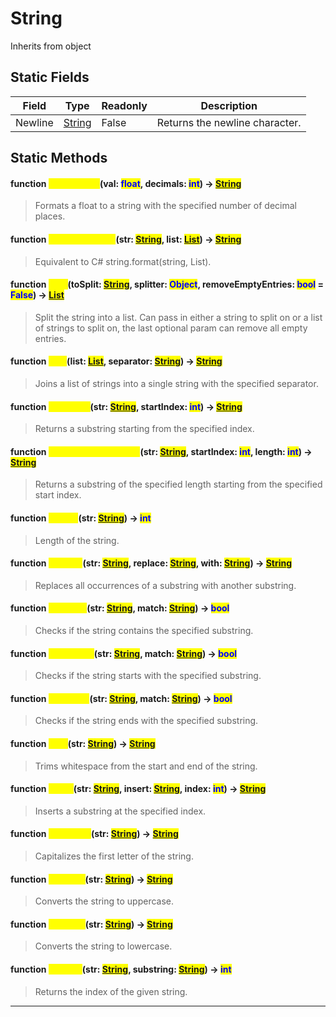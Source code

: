 # String
Inherits from object
## Static Fields
|Field|Type|Readonly|Description|
|---|---|---|---|
|Newline|[String](../static/String.md)|False|Returns the newline character.|
## Static Methods
#### function <mark style="color:yellow;">FormatFloat</mark>(val: <mark style="color:blue;">float</mark>, decimals: <mark style="color:blue;">int</mark>) -> <mark style="color:blue;">[String](../static/String.md)</mark>
> Formats a float to a string with the specified number of decimal places.

#### function <mark style="color:yellow;">FormatFromList</mark>(str: <mark style="color:blue;">[String](../static/String.md)</mark>, list: <mark style="color:blue;">[List](../objects/List.md)</mark>) -> <mark style="color:blue;">[String](../static/String.md)</mark>
> Equivalent to C# string.format(string, List<string>).

#### function <mark style="color:yellow;">Split</mark>(toSplit: <mark style="color:blue;">[String](../static/String.md)</mark>, splitter: <mark style="color:blue;">Object</mark>, removeEmptyEntries: <mark style="color:blue;">bool</mark> = <mark style="color:blue;">False</mark>) -> <mark style="color:blue;">[List](../objects/List.md)</mark>
> Split the string into a list. Can pass in either a string to split on or a list of strings to split on, the last optional param can remove all empty entries.

#### function <mark style="color:yellow;">Join</mark>(list: <mark style="color:blue;">[List](../objects/List.md)</mark>, separator: <mark style="color:blue;">[String](../static/String.md)</mark>) -> <mark style="color:blue;">[String](../static/String.md)</mark>
> Joins a list of strings into a single string with the specified separator.

#### function <mark style="color:yellow;">Substring</mark>(str: <mark style="color:blue;">[String](../static/String.md)</mark>, startIndex: <mark style="color:blue;">int</mark>) -> <mark style="color:blue;">[String](../static/String.md)</mark>
> Returns a substring starting from the specified index.

#### function <mark style="color:yellow;">SubstringWithLength</mark>(str: <mark style="color:blue;">[String](../static/String.md)</mark>, startIndex: <mark style="color:blue;">int</mark>, length: <mark style="color:blue;">int</mark>) -> <mark style="color:blue;">[String](../static/String.md)</mark>
> Returns a substring of the specified length starting from the specified start index.

#### function <mark style="color:yellow;">Length</mark>(str: <mark style="color:blue;">[String](../static/String.md)</mark>) -> <mark style="color:blue;">int</mark>
> Length of the string.

#### function <mark style="color:yellow;">Replace</mark>(str: <mark style="color:blue;">[String](../static/String.md)</mark>, replace: <mark style="color:blue;">[String](../static/String.md)</mark>, with: <mark style="color:blue;">[String](../static/String.md)</mark>) -> <mark style="color:blue;">[String](../static/String.md)</mark>
> Replaces all occurrences of a substring with another substring.

#### function <mark style="color:yellow;">Contains</mark>(str: <mark style="color:blue;">[String](../static/String.md)</mark>, match: <mark style="color:blue;">[String](../static/String.md)</mark>) -> <mark style="color:blue;">bool</mark>
> Checks if the string contains the specified substring.

#### function <mark style="color:yellow;">StartsWith</mark>(str: <mark style="color:blue;">[String](../static/String.md)</mark>, match: <mark style="color:blue;">[String](../static/String.md)</mark>) -> <mark style="color:blue;">bool</mark>
> Checks if the string starts with the specified substring.

#### function <mark style="color:yellow;">EndsWith</mark>(str: <mark style="color:blue;">[String](../static/String.md)</mark>, match: <mark style="color:blue;">[String](../static/String.md)</mark>) -> <mark style="color:blue;">bool</mark>
> Checks if the string ends with the specified substring.

#### function <mark style="color:yellow;">Trim</mark>(str: <mark style="color:blue;">[String](../static/String.md)</mark>) -> <mark style="color:blue;">[String](../static/String.md)</mark>
> Trims whitespace from the start and end of the string.

#### function <mark style="color:yellow;">Insert</mark>(str: <mark style="color:blue;">[String](../static/String.md)</mark>, insert: <mark style="color:blue;">[String](../static/String.md)</mark>, index: <mark style="color:blue;">int</mark>) -> <mark style="color:blue;">[String](../static/String.md)</mark>
> Inserts a substring at the specified index.

#### function <mark style="color:yellow;">Capitalize</mark>(str: <mark style="color:blue;">[String](../static/String.md)</mark>) -> <mark style="color:blue;">[String](../static/String.md)</mark>
> Capitalizes the first letter of the string.

#### function <mark style="color:yellow;">ToUpper</mark>(str: <mark style="color:blue;">[String](../static/String.md)</mark>) -> <mark style="color:blue;">[String](../static/String.md)</mark>
> Converts the string to uppercase.

#### function <mark style="color:yellow;">ToLower</mark>(str: <mark style="color:blue;">[String](../static/String.md)</mark>) -> <mark style="color:blue;">[String](../static/String.md)</mark>
> Converts the string to lowercase.

#### function <mark style="color:yellow;">IndexOf</mark>(str: <mark style="color:blue;">[String](../static/String.md)</mark>, substring: <mark style="color:blue;">[String](../static/String.md)</mark>) -> <mark style="color:blue;">int</mark>
> Returns the index of the given string.


---

